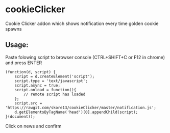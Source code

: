 cookieClicker
=============

Cookie Clicker addon which shows notification every time golden cookie spawns

## Usage:
Paste folowing script to browser console (CTRL+SHIFT+C or F12 in chrome) and press ENTER

    (function(d, script) {
        script = d.createElement('script');
        script.type = 'text/javascript';
        script.async = true;
        script.onload = function(){
            // remote script has loaded
        };
        script.src = 'https://rawgit.com/skore13/cookieClicker/master/notification.js';
        d.getElementsByTagName('head')[0].appendChild(script);
    }(document));

Click on news and confirm
